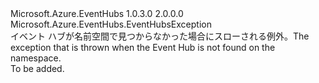 <Type Name="MessagingEntityNotFoundException" FullName="Microsoft.Azure.EventHubs.MessagingEntityNotFoundException">
  <TypeSignature Language="C#" Value="public sealed class MessagingEntityNotFoundException : Microsoft.Azure.EventHubs.EventHubsException" />
  <TypeSignature Language="ILAsm" Value=".class public auto ansi sealed beforefieldinit MessagingEntityNotFoundException extends Microsoft.Azure.EventHubs.EventHubsException" />
  <TypeSignature Language="DocId" Value="T:Microsoft.Azure.EventHubs.MessagingEntityNotFoundException" />
  <TypeSignature Language="VB.NET" Value="Public NotInheritable Class MessagingEntityNotFoundException&#xA;Inherits EventHubsException" />
  <TypeSignature Language="F#" Value="type MessagingEntityNotFoundException = class&#xA;    inherit EventHubsException" />
  <AssemblyInfo>
    <AssemblyName>Microsoft.Azure.EventHubs</AssemblyName>
    <AssemblyVersion>1.0.3.0</AssemblyVersion>
    <AssemblyVersion>2.0.0.0</AssemblyVersion>
  </AssemblyInfo>
  <Base>
    <BaseTypeName>Microsoft.Azure.EventHubs.EventHubsException</BaseTypeName>
  </Base>
  <Interfaces />
  <Docs>
    <summary>
            <span data-ttu-id="0c6b5-101">イベント ハブが名前空間で見つからなかった場合にスローされる例外。</span><span class="sxs-lookup"><span data-stu-id="0c6b5-101">The exception that is thrown when the Event Hub is not found on the namespace.</span></span>
            </summary>
    <remarks>To be added.</remarks>
  </Docs>
  <Members />
</Type>
